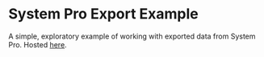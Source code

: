 # System Pro Export Example
A simple, exploratory example of working with exported data from System Pro. Hosted [here](https://systeminternal.github.io/system-export-example/).
